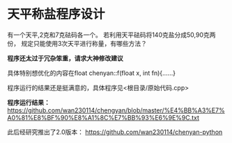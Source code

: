 # 天平称盐程序设计
 有一个天平,2克和7克砝码各一个。 若利用天平砝码将140克盐分成50,90克两份， 规定只能使用3次天平进行称量，有哪些方法？

<b>程序还太过于冗杂笨重，请求大神修改建议</b>
 
具体特别想优化的内容在float chenyan::f(float x, int fn){……}

程序运行的结果还是挺满意的，具体程序见<根目录/原始代码.cpp>

<b>程序运行结果：</b>
https://github.com/wan230114/chengyan/blob/master/%E4%BB%A3%E7%A0%81%E8%BF%90%E8%A1%8C%E7%BB%93%E6%9E%9C.txt
</font></p>

此后经研究推出了2.0版本：
https://github.com/wan230114/chenyan-python
